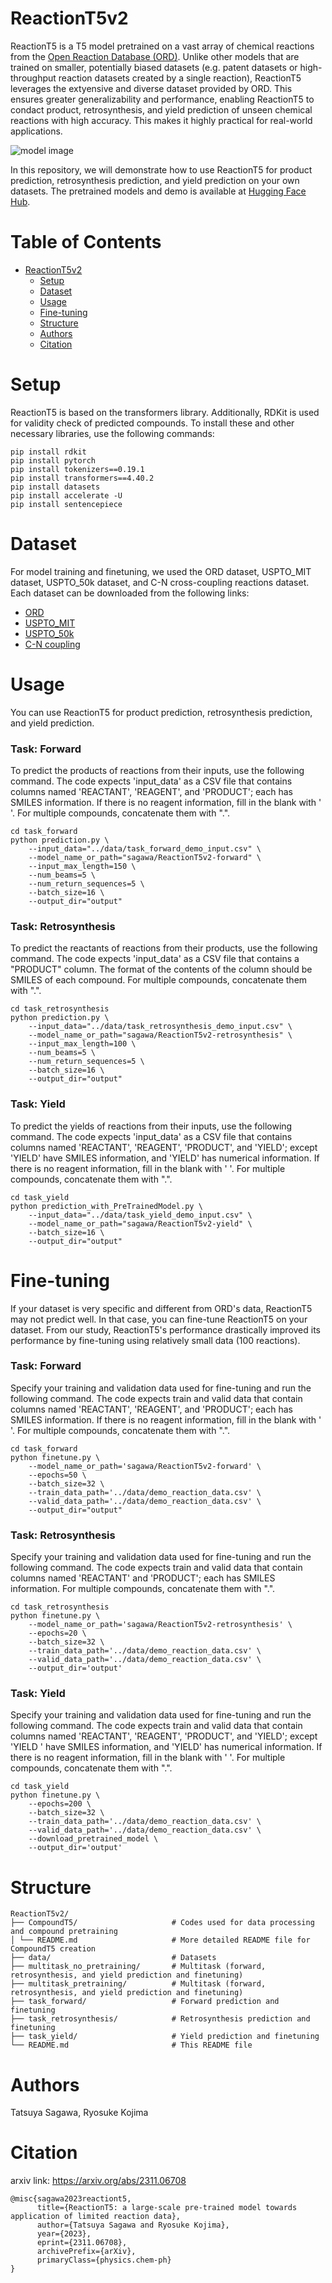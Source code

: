 # ReactionT5v2
ReactionT5 is a T5 model pretrained on a vast array of chemical reactions from the [Open Reaction Database (ORD)](https://github.com/open-reaction-database/ord-data). Unlike other models that are trained on smaller, potentially biased datasets (e.g. patent datasets or high-throughput reaction datasets created by a single reaction), ReactionT5 leverages the extyensive and diverse dataset provided by ORD. This ensures greater generalizability and performance, enabling ReactionT5 to condact product, retrosynthesis, and yield prediction of unseen chemical reactions with high accuracy. This makes it highly practical for real-world applications.

![model image](https://github.com/sagawatatsuya/ReactionT5v2/blob/main/model-image.png)


In this repository, we will demonstrate how to use ReactionT5 for product prediction, retrosynthesis prediction, and yield prediction on your own datasets. The pretrained models and demo is available at [Hugging Face Hub](https://huggingface.co/collections/sagawa/reactiont5-67dbe0550cbb6886a85e348b).

# Table of Contents
- [ReactionT5v2](#reactiont5v2)  
  - [Setup](#setup)  
  - [Dataset](#dataset)
  - [Usage](#usage)  
  - [Fine-tuning](#fine-tuning)  
  - [Structure](#structure) 
  - [Authors](#authors)
  - [Citation](#citation)  


# Setup
ReactionT5 is based on the transformers library. Additionally, RDKit is used for validity check of predicted compounds. To install these and other necessary libraries, use the following commands:
```
pip install rdkit
pip install pytorch
pip install tokenizers==0.19.1
pip install transformers==4.40.2
pip install datasets
pip install accelerate -U
pip install sentencepiece
```

# Dataset
For model training and finetuning, we used the ORD dataset, USPTO_MIT dataset, USPTO_50k dataset, and C-N cross-coupling reactions dataset. Each dataset can be downloaded from the following links:
- [ORD](https://drive.google.com/file/d/1fa2MyLdN1vcA7Rysk8kLQENE92YejS9B/view?usp=drive_link)
- [USPTO_MIT](https://yzhang.hpc.nyu.edu/T5Chem/data/USPTO_MIT.tar.bz2)
- [USPTO_50k](https://yzhang.hpc.nyu.edu/T5Chem/data/USPTO_50k.tar.bz2)
- [C-N coupling](https://yzhang.hpc.nyu.edu/T5Chem/data/C_N_yield.tar.bz2)


# Usage
You can use ReactionT5 for product prediction, retrosynthesis prediction, and yield prediction.

### Task: Forward
To predict the products of reactions from their inputs, use the following command. The code expects 'input_data' as a CSV file that contains columns named 'REACTANT', 'REAGENT', and 'PRODUCT'; each has SMILES information. If there is no reagent information, fill in the blank with ' '. For multiple compounds, concatenate them with ".".
```
cd task_forward
python prediction.py \
    --input_data="../data/task_forward_demo_input.csv" \
    --model_name_or_path="sagawa/ReactionT5v2-forward" \
    --input_max_length=150 \
    --num_beams=5 \
    --num_return_sequences=5 \
    --batch_size=16 \
    --output_dir="output"
```

### Task: Retrosynthesis
To predict the reactants of reactions from their products, use the following command. The code expects 'input_data' as a CSV file that contains a "PRODUCT" column. The format of the contents of the column should be SMILES of each compound. For multiple compounds, concatenate them with ".".
```
cd task_retrosynthesis
python prediction.py \
    --input_data="../data/task_retrosynthesis_demo_input.csv" \
    --model_name_or_path="sagawa/ReactionT5v2-retrosynthesis" \
    --input_max_length=100 \
    --num_beams=5 \
    --num_return_sequences=5 \
    --batch_size=16 \
    --output_dir="output"
```

### Task: Yield
To predict the yields of reactions from their inputs, use the following command. The code expects 'input_data' as a CSV file that contains columns named 'REACTANT', 'REAGENT', 'PRODUCT', and 'YIELD'; except 'YIELD' have SMILES information, and 'YIELD' has numerical information. If there is no reagent information, fill in the blank with ' '. For multiple compounds, concatenate them with ".".
```
cd task_yield
python prediction_with_PreTrainedModel.py \
    --input_data="../data/task_yield_demo_input.csv" \
    --model_name_or_path="sagawa/ReactionT5v2-yield" \
    --batch_size=16 \
    --output_dir="output"
```


# Fine-tuning
If your dataset is very specific and different from ORD's data, ReactionT5 may not predict well. In that case, you can fine-tune ReactionT5 on your dataset. From our study, ReactionT5's performance drastically improved its performance by fine-tuning using relatively small data (100 reactions).

### Task: Forward
Specify your training and validation data used for fine-tuning and run the following command. The code expects train and valid data that contain columns named 'REACTANT', 'REAGENT', and 'PRODUCT'; each has SMILES information. If there is no reagent information, fill in the blank with ' '. For multiple compounds, concatenate them with ".".
```
cd task_forward
python finetune.py \
    --model_name_or_path='sagawa/ReactionT5v2-forward' \
    --epochs=50 \
    --batch_size=32 \
    --train_data_path='../data/demo_reaction_data.csv' \
    --valid_data_path='../data/demo_reaction_data.csv' \
    --output_dir="output"
```

### Task: Retrosynthesis
Specify your training and validation data used for fine-tuning and run the following command. The code expects train and valid data that contain columns named 'REACTANT' and 'PRODUCT'; each has SMILES information. For multiple compounds, concatenate them with ".".
```
cd task_retrosynthesis
python finetune.py \
    --model_name_or_path='sagawa/ReactionT5v2-retrosynthesis' \
    --epochs=20 \
    --batch_size=32 \
    --train_data_path='../data/demo_reaction_data.csv' \
    --valid_data_path='../data/demo_reaction_data.csv' \
    --output_dir='output'
```

### Task: Yield
Specify your training and validation data used for fine-tuning and run the following command. The code expects train and valid data that contain columns named 'REACTANT', 'REAGENT', 'PRODUCT', and 'YIELD'; except 'YIELD ' have SMILES information, and 'YIELD' has numerical information. If there is no reagent information, fill in the blank with ' '. For multiple compounds, concatenate them with ".".
```
cd task_yield
python finetune.py \
    --epochs=200 \
    --batch_size=32 \
    --train_data_path='../data/demo_reaction_data.csv' \
    --valid_data_path='../data/demo_reaction_data.csv' \
    --download_pretrained_model \
    --output_dir='output'
```

# Structure
```
ReactionT5v2/  
├── CompoundT5/                     # Codes used for data processing and compound pretraining  
│ └── README.md                     # More detailed README file for CompoundT5 creation  
├── data/                           # Datasets  
├── multitask_no_pretraining/       # Multitask (forward, retrosynthesis, and yield prediction and finetuning)  
├── multitask_pretraining/          # Multitask (forward, retrosynthesis, and yield prediction and finetuning)  
├── task_forward/                   # Forward prediction and finetuning  
├── task_retrosynthesis/            # Retrosynthesis prediction and finetuning  
├── task_yield/                     # Yield prediction and finetuning  
└── README.md                       # This README file  
```


# Authors
Tatsuya Sagawa, Ryosuke Kojima

# Citation
arxiv link: https://arxiv.org/abs/2311.06708
```
@misc{sagawa2023reactiont5,  
      title={ReactionT5: a large-scale pre-trained model towards application of limited reaction data}, 
      author={Tatsuya Sagawa and Ryosuke Kojima},  
      year={2023},  
      eprint={2311.06708},  
      archivePrefix={arXiv},  
      primaryClass={physics.chem-ph}  
}
```